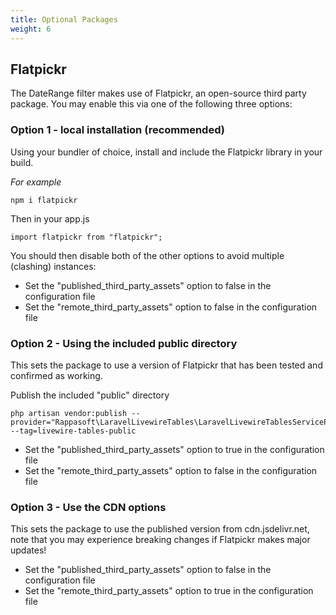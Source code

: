 ```yaml
---
title: Optional Packages
weight: 6
---
```


## Flatpickr
The DateRange filter makes use of Flatpickr, an open-source third party package.  You may enable this via one of the following three options:

### Option 1 - local installation (recommended)
Using your bundler of choice, install and include the Flatpickr library in your build.

*For example*
```
npm i flatpickr

```
Then in your app.js
```
import flatpickr from "flatpickr";
```
You should then disable both of the other options to avoid multiple (clashing) instances:
- Set the "published_third_party_assets" option to false in the configuration file
- Set the "remote_third_party_assets" option to false in the configuration file

### Option 2 - Using the included public directory
This sets the package to use a version of Flatpickr that has been tested and confirmed as working. 

Publish the included "public" directory
```
php artisan vendor:publish --provider="Rappasoft\LaravelLivewireTables\LaravelLivewireTablesServiceProvider" --tag=livewire-tables-public
```
- Set the "published_third_party_assets" option to true in the configuration file
- Set the "remote_third_party_assets" option to false in the configuration file

### Option 3 - Use the CDN options
This sets the package to use the published version from cdn.jsdelivr.net, note that you may experience breaking changes if Flatpickr makes major updates!

- Set the "published_third_party_assets" option to false in the configuration file
- Set the "remote_third_party_assets" option to true in the configuration file

